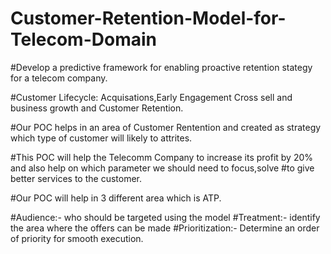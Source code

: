 # Customer-Retention-Model-for-Telecom-Domain

#Develop a predictive framework for enabling proactive retention stategy for a telecom company.

#Customer Lifecycle: Acquisations,Early Engagement Cross sell and business growth and Customer Retention.

#Our POC helps in an area of Customer Rentention and created as strategy which type of customer will likely to attrites.

#This POC will help the Telecomm Company to increase its profit by 20% and also help on which parameter we should need to focus,solve
#to give better services to the customer.

#Our POC will help in 3 different area which is ATP.

#Audience:- who should be targeted using the model
#Treatment:- identify the area where the offers can be made
#Prioritization:- Determine an order of priority for smooth execution.

